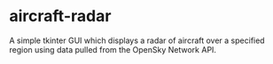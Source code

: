 # aircraft-radar
A simple tkinter GUI which displays a radar of aircraft over a specified region using data pulled from the OpenSky Network API. 
